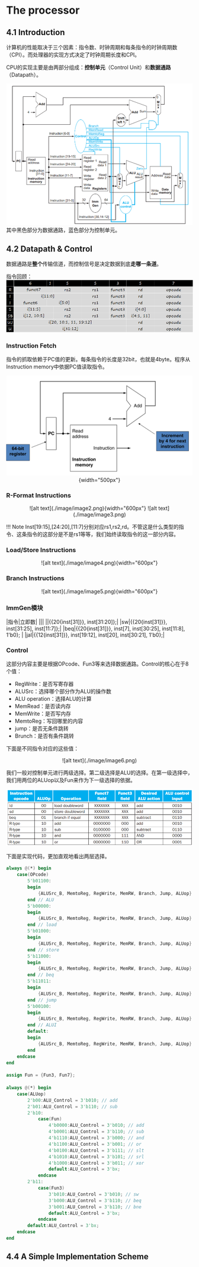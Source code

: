 # The processor
## 4.1 Introduction
计算机的性能取决于三个因素：指令数、时钟周期和每条指令的时钟周期数（CPI）。而处理器的实现方式决定了时钟周期长度和CPI。

CPU的实现主要是由两部分组成：**控制单元**（Control Unit）和**数据通路**（Datapath）。

![alt text](./image/image.png)
其中黑色部分为数据通路，蓝色部分为控制单元。

## 4.2 Datapath & Control
数据通路是**整个**传输信道，而控制信号是决定数据到底**走哪一条道**。

指令回顾：
![alt text](../2/image/inst-type.png)
### Instruction Fetch
指令的抓取依赖于PC值的更新。每条指令的长度是32bit，也就是4byte。程序从Instruction memory中依据PC值读取指令。
<center>

![alt text](./image/image1.png){width="500px"}

</center>

### R-Format Instructions
<center>
![alt text](./image/image2.png){width="600px"}
![alt text](./image/image3.png)
</center>

!!! Note
    Inst[19:15],[24:20],[11:7]分别对应rs1,rs2,rd。不管这是什么类型的指令、这条指令的这部分是不是rs1等等，我们始终读取指令的这一部分内容。

### Load/Store Instructions
<center>
![alt text](./image/image4.png){width="600px"}
</center>

### Branch Instructions

<center>
![alt text](./image/image5.png){width="600px"}
</center>

### ImmGen模块
|指令|立即数|
|||
||{{20{inst[31]}}, inst[31:20]};|
|sw|{{20{inst[31]}}, inst[31:25], inst[11:7]};|
|beq|{{20{inst[31]}}, inst[7], inst[30:25], inst[11:8], 1'b0}; |
|jal|{{12{inst[31]}}, inst[19:12], inst[20], inst[30:21], 1'b0};|

### Control
这部分内容主要是根据OPcode、Fun3等来选择数据通路。Control的核心在于8个值：

- RegWrite：是否写寄存器
- ALUSrc：选择哪个部分作为ALU的操作数
- ALU operation：选择ALU的计算
- MemRead：是否读内存
- MemWrite：是否写内存
- MemtoReg：写回哪里的内容
- jump：是否无条件跳转
- Brunch：是否有条件跳转

下面是不同指令对应的这些值：
<center>
![alt text](./image/image6.png)
</center>


我们一般对控制单元进行两级选择。第二级选择是ALU的选择。在第一级选择中，我们用两位的ALUop以及Fun来作为下一级选择的依据。

![alt text](./image/image7.png)

下面是实现代码，更加直观地看出两层选择。

```verilog
always @(*) begin
    case(OPcode)
        5'b01100:
        begin
            {ALUSrc_B, MemtoReg, RegWrite, MemRW, Branch, Jump, ALUop} = 9'b000100010;
        end // ALU
        5'b00000:
        begin
            {ALUSrc_B, MemtoReg, RegWrite, MemRW, Branch, Jump, ALUop} = 9'b101100000;
        end // load
        5'b01000:
        begin
            {ALUSrc_B, MemtoReg, RegWrite, MemRW, Branch, Jump, ALUop} = 9'b100010011;
        end // store
        5'b11000:
        begin
            {ALUSrc_B, MemtoReg, RegWrite, MemRW, Branch, Jump, ALUop} = 9'b000001001;
        end // beq
        5'b11011:
        begin
            {ALUSrc_B, MemtoReg, RegWrite, MemRW, Branch, Jump, ALUop} = 9'b010100100;
        end // jump
        5'b00100:
        begin
            {ALUSrc_B, MemtoReg, RegWrite, MemRW, Branch, Jump, ALUop} = 9'b100100010;
        end // ALUI
        default:
        begin
            {ALUSrc_B, MemtoReg, RegWrite, MemRW, Branch, Jump, ALUop} = 9'b000000000;
        end
    endcase
end

assign Fun = {Fun3, Fun7};

always @(*) begin
    case(ALUop)
        2'b00:ALU_Control = 3'b010; // add
        2'b01:ALU_Control = 3'b110; // sub
        2'b10:
            case(Fun)
                4'b0000:ALU_Control = 3'b010; // add
                4'b0001:ALU_Control = 3'b110; // sub
                4'b1110:ALU_Control = 3'b000; // and
                4'b1100:ALU_Control = 3'b001; // or
                4'b0100:ALU_Control = 3'b111; // slt
                4'b1010:ALU_Control = 3'b101; // srl
                4'b1000:ALU_Control = 3'b011; // xor
                default:ALU_Control = 3'bx;
            endcase
        2'b11:
            case(Fun3)
                3'b010:ALU_Control = 3'b010; // sw
                3'b000:ALU_Control = 3'b110; // beq
                3'b001:ALU_Control = 3'b110; // bne
                default:ALU_Control = 3'bx;
            endcase
        default:ALU_Control = 3'bx;
    endcase
end
```

## 4.4 A Simple Implementation Scheme